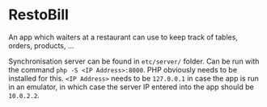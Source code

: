 # RestoBill

An app which waiters at a restaurant can use to keep track of tables, orders, products, ...

Synchronisation server can be found in `etc/server/` folder. Can be run with the command `php -S <IP Address>:8000`. PHP obviously needs to be installed for this. `<IP Address>` needs to be `127.0.0.1` in case the app is run in an emulator, in which case the server IP entered into the app should be `10.0.2.2`.
